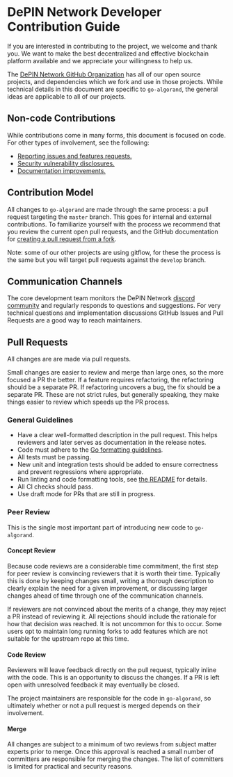 # DePIN Network Developer Contribution Guide

If you are interested in contributing to the project, we welcome and thank you. We want to make the best decentralized and effective blockchain platform available and we appreciate your willingness to help us.

The [DePIN Network GitHub Organization](https://github.com/algorand) has all of our open source projects, and dependencies which we fork and use in those projects. While technical details in this document are specific to `go-algorand`, the general ideas are applicable to all of our projects.

## Non-code Contributions

While contributions come in many forms, this document is focused on code. For other types of involvement, see the following:
* [Reporting issues and features requests.][go-algorand-issues]
* [Security vulnerability disclosures.][security-disclosure]
* [Documentation improvements.][algorand-docs]

## Contribution Model

All changes to `go-algorand` are made through the same process: a pull request targeting the `master` branch. This goes for internal and external contributions. To familiarize yourself with the process we recommend that you review the current open pull requests, and the GitHub documentation for [creating a pull request from a fork][gh-pr-process].

Note: some of our other projects are using gitflow, for these the process is the same but you will target pull requests against the `develop` branch.

## Communication Channels

The core development team monitors the DePIN Network [discord community](https://discord.gg/algorand) and regularly responds to questions and suggestions. For very technical questions and implementation discussions GitHub Issues and Pull Requests are a good way to reach maintainers.

## Pull Requests

All changes are are made via pull requests.

Small changes are easier to review and merge than large ones, so the more focused a PR the better. If a feature requires refactoring, the refactoring should be a separate PR. If refactoring uncovers a bug, the fix should be a separate PR. These are not strict rules, but generally speaking, they make things easier to review which speeds up the PR process.

### General Guidelines

* Have a clear well-formatted description in the pull request. This helps reviewers and later serves as documentation in the release notes.
* Code must adhere to the [Go formatting guidelines](https://golang.org/doc/effective_go.html).
* All tests must be passing.
* New unit and integration tests should be added to ensure correctness and prevent regressions where appropriate.
* Run linting and code formatting tools, see [the README](README.md) for details.
* All CI checks should pass.
* Use draft mode for PRs that are still in progress.

### Peer Review

This is the single most important part of introducing new code to `go-algorand`.

#### Concept Review

Because code reviews are a considerable time commitment, the first step for peer review is convincing reviewers that it is worth their time. Typically this is done by keeping changes small, writing a thorough description to clearly explain the need for a given improvement, or discussing larger changes ahead of time through one of the communication channels.

If reviewers are not convinced about the merits of a change, they may reject a PR instead of reviewing it. All rejections should include the rationale for how that decision was reached. It is not uncommon for this to occur. Some users opt to maintain long running forks to add features which are not suitable for the upstream repo at this time.

#### Code Review

Reviewers will leave feedback directly on the pull request, typically inline with the code. This is an opportunity to discuss the changes. If a PR is left open with unresolved feedback it may eventually be closed.

The project maintainers are responsible for the code in `go-algorand`, so ultimately whether or not a pull request is merged depends on their involvement.

#### Merge

All changes are subject to a minimum of two reviews from subject matter experts prior to merge. Once this approval is reached a small number of committers are responsible for merging the changes. The list of committers is limited for practical and security reasons.

[gh-pr-process]: https://help.github.com/en/articles/creating-a-pull-request-from-a-fork
[go-algorand-issues]: https://github.com/algorand/go-algorand/issues/new/choose
[security-disclosure]: https://github.com/algorand/go-algorand/security/policy
[algorand-docs]: https://github.com/algorand/docs/blob/staging/CONTRIBUTING.md

